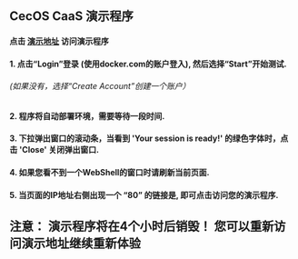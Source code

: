 ## CecOS CaaS 演示程序

#### 点击 [演示地址](http://play-with-docker.com/?stack=https://raw.githubusercontent.com/aiminickwong/cecos-caas-pwd/master/play-with-docker/docker-stack.yml) 访问演示程序

#### 1. 点击“Login”登录 (使用docker.com的账户登入), 然后选择“Start”开始测试.
######  (如果没有，选择“Create Account”创建一个账户）
#### 2. 程序将自动部署环境，需要等待一段时间.
#### 3. 下拉弹出窗口的滚动条，当看到 'Your session is ready!' 的绿色字体时，点击 'Close' 关闭弹出窗口.
#### 4. 如果您看不到一个WebShell的窗口时请刷新当前页面.
#### 5. 当页面的IP地址右侧出现一个 “80” 的链接是, 即可点击访问您的演示程序.
## 注意： 演示程序将在4个小时后销毁！ 您可以重新访问演示地址继续重新体验
